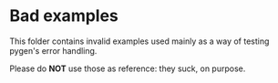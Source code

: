 Bad examples
============

This folder contains invalid examples used mainly as a way of testing pygen's error handling.

Please do **NOT** use those as reference: they suck, on purpose.
